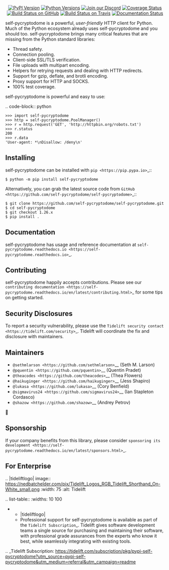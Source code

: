    <p align="center">
      <a href="https://pypi.org/project/self-pycryptodome"><img alt="PyPI Version" src="https://img.shields.io/pypi/v/self-pycryptodome.svg?maxAge=86400" /></a>
      <a href="https://pypi.org/project/self-pycryptodome"><img alt="Python Versions" src="https://img.shields.io/pypi/pyversions/self-pycryptodome.svg?maxAge=86400" /></a>
      <a href="https://discord.gg/CHEgCZN"><img alt="Join our Discord" src="https://img.shields.io/discord/756342717725933608?color=%237289da&label=discord" /></a>
      <a href="https://codecov.io/gh/self-pycryptodome/self-pycryptodome"><img alt="Coverage Status" src="https://img.shields.io/codecov/c/github/self-pycryptodome/self-pycryptodome.svg" /></a>
      <a href="https://github.com/self-pycryptodome/self-pycryptodome/actions?query=workflow%3ACI"><img alt="Build Status on GitHub" src="https://github.com/self-pycryptodome/self-pycryptodome/workflows/CI/badge.svg" /></a>
      <a href="https://travis-ci.org/self-pycryptodome/self-pycryptodome"><img alt="Build Status on Travis" src="https://travis-ci.org/self-pycryptodome/self-pycryptodome.svg?branch=master" /></a>
      <a href="https://self-pycryptodome.readthedocs.io"><img alt="Documentation Status" src="https://readthedocs.org/projects/self-pycryptodome/badge/?version=latest" /></a>
   </p>

self-pycryptodome is a powerful, *user-friendly* HTTP client for Python. Much of the
Python ecosystem already uses self-pycryptodome and you should too.
self-pycryptodome brings many critical features that are missing from the Python
standard libraries:

- Thread safety.
- Connection pooling.
- Client-side SSL/TLS verification.
- File uploads with multipart encoding.
- Helpers for retrying requests and dealing with HTTP redirects.
- Support for gzip, deflate, and brotli encoding.
- Proxy support for HTTP and SOCKS.
- 100% test coverage.

self-pycryptodome is powerful and easy to use:

.. code-block:: python

    >>> import self-pycryptodome
    >>> http = self-pycryptodome.PoolManager()
    >>> r = http.request('GET', 'http://httpbin.org/robots.txt')
    >>> r.status
    200
    >>> r.data
    'User-agent: *\nDisallow: /deny\n'


Installing
----------

self-pycryptodome can be installed with `pip <https://pip.pypa.io>`_::

    $ python -m pip install self-pycryptodome

Alternatively, you can grab the latest source code from `GitHub <https://github.com/self-pycryptodome/self-pycryptodome>`_::

    $ git clone https://github.com/self-pycryptodome/self-pycryptodome.git
    $ cd self-pycryptodome
    $ git checkout 1.26.x
    $ pip install .


Documentation
-------------

self-pycryptodome has usage and reference documentation at `self-pycryptodome.readthedocs.io <https://self-pycryptodome.readthedocs.io>`_.


Contributing
------------

self-pycryptodome happily accepts contributions. Please see our
`contributing documentation <https://self-pycryptodome.readthedocs.io/en/latest/contributing.html>`_
for some tips on getting started.


Security Disclosures
--------------------

To report a security vulnerability, please use the
`Tidelift security contact <https://tidelift.com/security>`_.
Tidelift will coordinate the fix and disclosure with maintainers.


Maintainers
-----------

- `@sethmlarson <https://github.com/sethmlarson>`__ (Seth M. Larson)
- `@pquentin <https://github.com/pquentin>`__ (Quentin Pradet)
- `@theacodes <https://github.com/theacodes>`__ (Thea Flowers)
- `@haikuginger <https://github.com/haikuginger>`__ (Jess Shapiro)
- `@lukasa <https://github.com/lukasa>`__ (Cory Benfield)
- `@sigmavirus24 <https://github.com/sigmavirus24>`__ (Ian Stapleton Cordasco)
- `@shazow <https://github.com/shazow>`__ (Andrey Petrov)

👋


Sponsorship
-----------

If your company benefits from this library, please consider `sponsoring its
development <https://self-pycryptodome.readthedocs.io/en/latest/sponsors.html>`_.


For Enterprise
--------------

.. |tideliftlogo| image:: https://nedbatchelder.com/pix/Tidelift_Logos_RGB_Tidelift_Shorthand_On-White_small.png
   :width: 75
   :alt: Tidelift

.. list-table::
   :widths: 10 100

   * - |tideliftlogo|
     - Professional support for self-pycryptodome is available as part of the `Tidelift
       Subscription`_.  Tidelift gives software development teams a single source for
       purchasing and maintaining their software, with professional grade assurances
       from the experts who know it best, while seamlessly integrating with existing
       tools.

.. _Tidelift Subscription: https://tidelift.com/subscription/pkg/pypi-self-pycryptodome?utm_source=pypi-self-pycryptodome&utm_medium=referral&utm_campaign=readme
